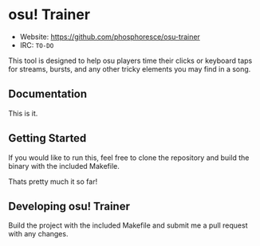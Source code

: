 osu! Trainer
============

- Website: https://github.com/phosphoresce/osu-trainer
- IRC: `TO-DO`

This tool is designed to help osu players time their clicks or keyboard taps for streams, bursts, and any other tricky elements you may find in a song.

Documentation
-------------

This is it.

Getting Started
---------------

If you would like to run this, feel free to clone the repository and build the binary with the included Makefile.  

Thats pretty much it so far!

Developing osu! Trainer
-----------------------

Build the project with the included Makefile and submit me a pull request with any changes.  
